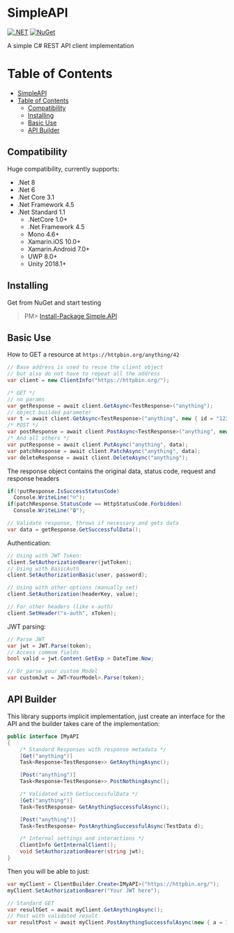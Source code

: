 # SimpleAPI
[![.NET](https://github.com/RafaelEstevamReis/SimpleAPI/actions/workflows/dotnet.yml/badge.svg)](https://github.com/RafaelEstevamReis/SimpleAPI)
[![NuGet](https://buildstats.info/nuget/Simple.API)](https://www.nuget.org/packages/Simple.API)

A simple C# REST API client implementation

# Table of Contents
<!-- TOC -->
- [SimpleAPI](#simpleapi)
- [Table of Contents](#table-of-contents)
  - [Compatibility](#compatibility)
  - [Installing](#installing)
  - [Basic Use](#basic-use)
  - [API Builder](#api-builder)
<!-- /TOC -->

## Compatibility

Huge compatibility, currently supports:
* .Net 8
* .Net 6
* .Net Core 3.1
* .Net Framework 4.5
* .Net Standard 1.1
  * .NetCore 1.0+
  * .Net Framework 4.5
  * Mono 4.6+
  * Xamarin.iOS 10.0+
  * Xamarin.Android 7.0+
  * UWP 8.0+
  * Unity 2018.1+

## Installing

Get from NuGet and start testing

> PM> [Install-Package Simple.API](https://www.nuget.org/packages/Simple.API)

## Basic Use

How to GET a resource at `https://httpbin.org/anything/42`
~~~C#
// Base address is used to reuse the client object 
// but also do not have to repeat all the address
var client = new ClientInfo("https://httpbin.org/");

/* GET */
// no params
var getResponse = await client.GetAsync<TestResponse>("anything");
// object builded parameter
var t = await client.GetAsync<TestResponse>("anything", new { id = "1234", value = 12.34 });
/* POST */
var postResponse = await client.PostAsync<TestResponse>("anything", new { id = "1234", value = 12.34 });
/* And all others */
var putResponse = await client.PutAsync("anything", data);
var patchResponse = await client.PatchAsync("anything", data);
var deleteResponse = await client.DeleteAsync("anything");
~~~

The response object contains the original data, status code, request and response headers

~~~C#
if(!putResponse.IsSuccessStatusCode) 
  Console.WriteLine("☹️");
if(patchResponse.StatusCode == HttpStatusCode.Forbidden) 
  Console.WriteLine("🔒");

// Validate response, throws if necessary and gets data
var data = getResponse.GetSuccessfulData();
~~~

Authentication:
~~~C#
// Using with JWT Token:
client.SetAuthorizationBearer(jwtToken);
// Using with BasicAuth
client.SetAuthorizationBasic(user, password);

// Using with other options (manually set)
client.SetAuthorization(headerKey, value);

// For other headers (like x-auth)
client.SetHeader("x-auth", xToken);
~~~

JWT parsing:
~~~C#
// Parse JWT
var jwt = JWT.Parse(token);
// Access commom fields
bool valid = jwt.Content.GetExp > DateTime.Now;

// Or parse your custom Model
var customJwt = JWT<YourModel>.Parse(token);
~~~


## API Builder

This library supports implicit implementation, just create an interface for the API and the builder takes care of the implementation:

~~~ C#
public interface IMyAPI
{
    /* Standard Responses with response metadata */
    [Get("anything")]
    Task<Response<TestResponse>> GetAnythingAsync();

    [Post("anything")]
    Task<Response<TestResponse>> PostNothingAsync();

    /* Validated with GetSuccessfulData */
    [Get("anything")]
    Task<TestResponse> GetAnythingSuccessfulAsync();

    [Post("anything")]
    Task<TestResponse> PostAnythingSuccessfulAsync(TestData d);

    /* Internal settings and interactions */
    ClientInfo GetInternalClient();
    void SetAuthorizationBearer(string jwt);
}
~~~

Then you will be able to just:

~~~ C#
var myClient = ClientBuilder.Create<IMyAPI>("https://httpbin.org/");
myClient.SetAuthorizationBearer("Your JWT here");

// Standard GET
var resultGet = await myClient.GetAnythingAsync();
// Post with validated result
var resultPost = await myClient.PostAnythingSuccessfulAsync(new { a = 1 });
~~~

